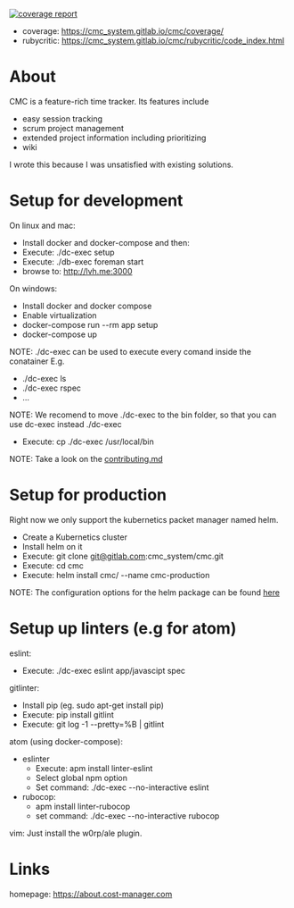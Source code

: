 [![coverage report](https://gitlab.com/cmc_system/cmc/badges/master/coverage.svg)](https://gitlab.com/cmc_system/cmc/commits/master)

* coverage: https://cmc_system.gitlab.io/cmc/coverage/
* rubycritic: https://cmc_system.gitlab.io/cmc/rubycritic/code_index.html

# About
CMC is a feature-rich time tracker. Its features include
* easy session tracking
* scrum project management
* extended project information including prioritizing
* wiki

I wrote this because I was unsatisfied with existing solutions.


# Setup for development
On linux and mac:
- Install docker and docker-compose and then:
- Execute: ./dc-exec setup
- Execute: ./db-exec foreman start
- browse to: http://lvh.me:3000

On windows:
- Install docker and docker compose
- Enable virtualization
- docker-compose run --rm app setup
- docker-compose up

NOTE: ./dc-exec can be used to execute every comand inside the conatainer E.g.
- ./dc-exec ls
- ./dc-exec rspec
- ...

NOTE: We recomend to move ./dc-exec to the bin folder, so that you can
use dc-exec instead ./dc-exec
- Execute: cp ./dc-exec /usr/local/bin

NOTE: Take a look on the [contributing.md](CONTRIBUTING.md)

# Setup for production
Right now we only support the kubernetics packet manager named helm.
- Create a Kubernetics cluster
- Install helm on it
- Execute: git clone git@gitlab.com:cmc_system/cmc.git
- Execute: cd cmc
- Execute: helm install cmc/ --name cmc-production

NOTE: The configuration options for
the helm package can be found [here](cmc/README.md)

# Setup up linters (e.g for atom)
eslint:
- Execute: ./dc-exec eslint app/javascipt spec

gitlinter:
- Install pip (eg. sudo apt-get install pip)
- Execute: pip install gitlint
- Execute: git log -1 --pretty=%B | gitlint

atom (using docker-compose):
- eslinter
  * Execute: apm install linter-eslint
  * Select global npm option
  * Set command: ./dc-exec --no-interactive eslint
- rubocop:
  * apm install linter-rubocop
  * set command: ./dc-exec --no-interactive rubocop

vim:
Just install the w0rp/ale plugin.


# Links
homepage: https://about.cost-manager.com
